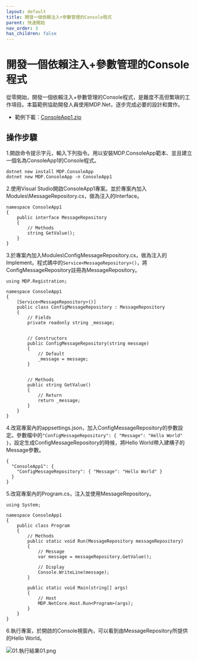 ```yaml
---
layout: default
title: 開發一個依賴注入+參數管理的Console程式
parent: 快速開始
nav_order: 3
has_children: false
---
```



# 開發一個依賴注入+參數管理的Console程式

從零開始，開發一個依賴注入+參數管理的Console程式，是難度不高但繁瑣的工作項目。本篇範例協助開發人員使用MDP.Net，逐步完成必要的設計和實作。

- 範例下載：[ConsoleApp1.zip](https://mdpnetcore.github.io/MDP.NetCore/快速開始/開發一個依賴注入+參數管理的Console程式/ConsoleApp1.zip)


## 操作步驟

1.開啟命令提示字元，輸入下列指令。用以安裝MDP.ConsoleApp範本、並且建立一個名為ConsoleApp1的Console程式。

```
dotnet new install MDP.ConsoleApp
dotnet new MDP.ConsoleApp -n ConsoleApp1
```

2.使用Visual Studio開啟ConsoleApp1專案。並於專案內加入Modules\MessageRepository.cs，做為注入的Interface。

```
namespace ConsoleApp1
{
    public interface MessageRepository
    {
        // Methods
        string GetValue();
    }
}
```

3.於專案內加入Modules\ConfigMessageRepository.cs，做為注入的Implement。程式碼中的``` Service<MessageRepository>() ```，將ConfigMessageRepository註冊為MessageRepository。

```
using MDP.Registration;

namespace ConsoleApp1
{
    [Service<MessageRepository>()]
    public class ConfigMessageRepository : MessageRepository
    {
        // Fields
        private readonly string _message;


        // Constructors
        public ConfigMessageRepository(string message)
        {
            // Default
            _message = message;
        }


        // Methods
        public string GetValue()
        {
            // Return
            return _message;
        }
    }
}
```

4.改寫專案內的appsettings.json，加入ConfigMessageRepository的參數設定。參數檔中的``` "ConfigMessageRepository": { "Message": "Hello World" } ```，設定生成ConfigMessageRepository的時候，將Hello World帶入建構子的Message參數。

```
{
  "ConsoleApp1": {
    "ConfigMessageRepository": { "Message": "Hello World" }
  }
}
```

5.改寫專案內的Program.cs，注入並使用MessageRepository。

```
using System;

namespace ConsoleApp1
{
    public class Program
    {
        // Methods
        public static void Run(MessageRepository messageRepository)
        {
            // Message
            var message = messageRepository.GetValue();

            // Display
            Console.WriteLine(message);
        }

        public static void Main(string[] args)
        {
            // Host
            MDP.NetCore.Host.Run<Program>(args);
        }
    }
}
```

6.執行專案，於開啟的Console視窗內，可以看到由MessageRepository所提供的Hello World。

![01.執行結果01.png](https://mdpnetcore.github.io/MDP.NetCore/快速開始/開發一個依賴注入+參數管理的Console程式/01.執行結果01.png)
